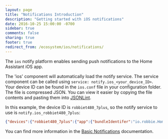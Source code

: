 ```yaml
---
layout: page
title: "Notifications Introduction"
description: "Getting started with iOS notifications"
date: 2016-10-25 15:00:00 -0700
sidebar: true
comments: false
sharing: true
footer: true
redirect_from: /ecosystem/ios/notifications/
---
```


The `ios` notify platform enables sending push notifications to the Home Assistant iOS app.

The 'ios' component will automatically load the notify service. 
The service component can be called using `service: notify.ios_<your_device_ID>`.
Your device ID can be found in the `ios.conf` file in your configuration folder. The file is compressed JSON. You can view it easier by copying the file contents and pasting them into [JSONLint](http://jsonlint.com).

In this example, the device ID is `robbiet480_7plus`, so the notify service to use is `notify.ios_robbiet480_7plus`:
```json
{"devices":{"robbiet480_7plus":{"app":{"bundleIdentifer":"io.robbie.HomeAssistant","versionNumber":1,"buildNumber":53},"pushSounds":[],"permissions":["location"],"deviceId":"robbiet480_7plus","device":{"type":"iPhone 7 Plus","systemName":"iOS","systemVersion":"10.3","permanentID":"AB9F02FE-6AC6-47B8-ADEB-5DD87B489156","localizedModel":"iPhone","name":"Robbie's iPhone 7 Plus","model":"iPhone"},"battery":{"state":"Full","level":100},"pushToken":"SECRET","pushId":"SECRET"}}}
```

You can find more information in the [Basic Notifications](https://home-assistant.io/docs/ecosystem/ios/notifications/basic/) documentation.

